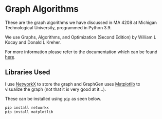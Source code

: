 # Graph Algorithms
These are the graph algorithms we have discussed in MA 4208 at Michigan Technological University, programmed in Python 3.9.

We use Graphs, Algorithms, and Optimization (Second Edition) by William L Kocay and Donald L Kreher.

For more information please refer to the documentation which can be found [here](https://classdb.it.mtu.edu/~mjschwen/docs/GraphAlgorithms/index).

## Libraries Used
I use [NetworkX](https://networkx.org/) to store the graph and GraphGen uses [Matplotlib](https://matplotlib.org/) to visualize the graph (not that it is very good at it...).

These can be installed using `pip` as seen below.
```
pip install networkx
pip install matplotlib
```